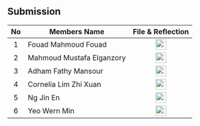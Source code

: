 ## Submission
| No | Members Name |  File & Reflection |
| :-----: |  ------ | :-----: | 
| 1 | Fouad Mahmoud Fouad |  <a href="https://github.com/miqbaltariq/SECP1513/tree/main/SECP1513-03/MIRCALE WORKERS/Fouad Mahmoud Fouad" ><img src="https://github.com/drshahizan/software-engineering/blob/main/project/project/sec01/curiousity/img/document1.png?raw=true" width="24px" height="24px" ></a> | 
| 2 | Mahmoud Mustafa Elganzory | <a href="https://github.com/miqbaltariq/SECP1513/tree/main/SECP1513-03/MIRCALE WORKERS/Mahmoud Mustafa Elganzory" ><img src="https://github.com/drshahizan/software-engineering/blob/main/project/project/sec01/curiousity/img/document1.png?raw=true" width="24px" height="24px" ></a> | 
| 3 | Adham Fathy Mansour | <a href="https://github.com/miqbaltariq/SECP1513/tree/main/SECP1513-03/MIRCALE WORKERS/Adham Fathy Mansour" ><img src="https://github.com/drshahizan/software-engineering/blob/main/project/project/sec01/curiousity/img/document1.png?raw=true" width="24px" height="24px" ></a> | 
| 4 | Cornelia Lim Zhi Xuan | <a href="https://github.com/miqbaltariq/SECP1513/tree/main/SECP1513-03/MIRCALE WORKERS/Cornelia Lim Zhi Xuan" ><img src="https://github.com/drshahizan/software-engineering/blob/main/project/project/sec01/curiousity/img/document1.png?raw=true" width="24px" height="24px" ></a> | 
| 5 | Ng Jin En |  <a href="https://github.com/miqbaltariq/SECP1513/tree/main/SECP1513-03/MIRCALE WORKERS/Ng Jin En" ><img src="https://github.com/drshahizan/software-engineering/blob/main/project/project/sec01/curiousity/img/document1.png?raw=true" width="24px" height="24px" ></a> |  
| 6 | Yeo Wern Min |  <a href="https://github.com/miqbaltariq/SECP1513/tree/main/SECP1513-03/MIRCALE WORKERS/Yeo Wern Min" ><img src="https://github.com/drshahizan/software-engineering/blob/main/project/project/sec01/curiousity/img/document1.png?raw=true" width="24px" height="24px" ></a> |  

